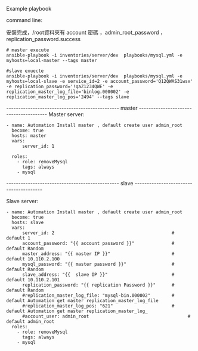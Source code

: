 Example playbook

command line:

安裝完成，/root資料夾有 account 密碼 ，admin_root_password ，replication_password.success

    # master execute
    ansible-playbook -i inventories/server/dev  playbooks/mysql.yml -e myhosts=local-master --tags master

    #slave exuecte
    ansible-playbook -i inventories/server/dev  playbooks/mysql.yml -e myhosts=local-slave -e service_id=2 -e account_password='Q12QWAS31wsx' -e replication_password='!qaZ1234QWE' -e replication_master_log_file='binlog.000002' -e replication_master_log_pos='2494' --tags slave 

    
-----------------------------------------------  master   ---------------------------------------
Master server:


    - name: Automation Install master , default create user admin_root
      become: true
      hosts: master
      vars:
          server_id: 1

      roles:
        - role: removeMysql
          tags: always
        - mysql

-----------------------------------------------  slave   ---------------------------------------

Slave server:

    - name: Automation Install master , default create user admin_root
      become: true
      hosts: slave
      vars:
          server_id: 2                                            # default 1
          account_password: "{{ account password }}"              # default Random
          master_address: "{{ master IP }}"                       # default 10.110.2.100
          mysql_password: "{{ master password }}"                 # default Random
          slave_address: "{{  slave IP }}"                        # default 10.110.2.101
          replication_password: "{{ replication Password }}"      # default Random
          #replication_master_log_file: "mysql-bin.000002"        # default Automation get master replication_master_log_file
          #replication_master_log_pos: "621"                      # default Automation get master replication_master_log_
          #account_user: admin_root                                     # default admin_root
      roles:
        - role: removeMysql
          tags: always
        - mysql
